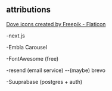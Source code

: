 ## attributions

<a href="https://www.flaticon.com/free-icons/dove" title="dove icons">Dove icons created by Freepik - Flaticon</a>

-next.js

-Embla Carousel

-FontAwesome (free)

-resend (email service)
--(maybe) brevo

-Suuprabase (postgres + auth)

